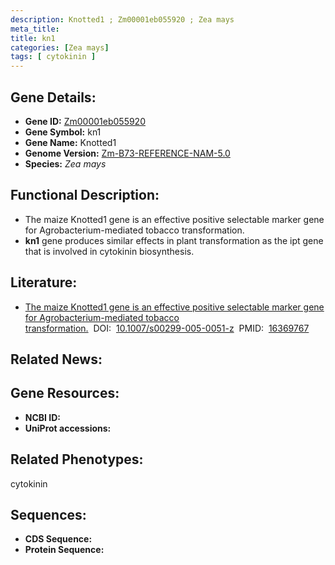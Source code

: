 ```yaml
---
description: Knotted1 ; Zm00001eb055920 ; Zea mays
meta_title:
title: kn1
categories: [Zea mays]
tags: [ cytokinin ]
---
```


## Gene Details:
- **Gene ID:**	[Zm00001eb055920]()
- **Gene Symbol:** kn1
- **Gene Name:** Knotted1
- **Genome Version:** [Zm-B73-REFERENCE-NAM-5.0]()
- **Species:** *Zea mays*

## Functional Description:
   - The maize Knotted1 gene is an effective positive selectable marker gene for Agrobacterium-mediated tobacco transformation.
   - **kn1** gene produces similar effects in plant transformation as the ipt gene that is involved in cytokinin biosynthesis.

## Literature:
   - [The maize Knotted1 gene is an effective positive selectable marker gene for Agrobacterium-mediated tobacco transformation.]( https://link.springer.com/article/10.1007/s00299-005-0051-z)&nbsp;&nbsp;DOI:&nbsp;&nbsp;[10.1007/s00299-005-0051-z](https://link.springer.com/article/10.1007/s00299-005-0051-z)&nbsp;&nbsp;PMID:&nbsp;&nbsp;[16369767](https://pubmed.ncbi.nlm.nih.gov/16369767/)

## Related News:

## Gene Resources:
- **NCBI ID:** [](https://www.ncbi.nlm.nih.gov/gene/?term=)
- **UniProt accessions:** [](https://www.uniprot.org/uniprotkb//entry)

## Related Phenotypes:
cytokinin

## Sequences:
- **CDS Sequence:**
- **Protein Sequence:**
